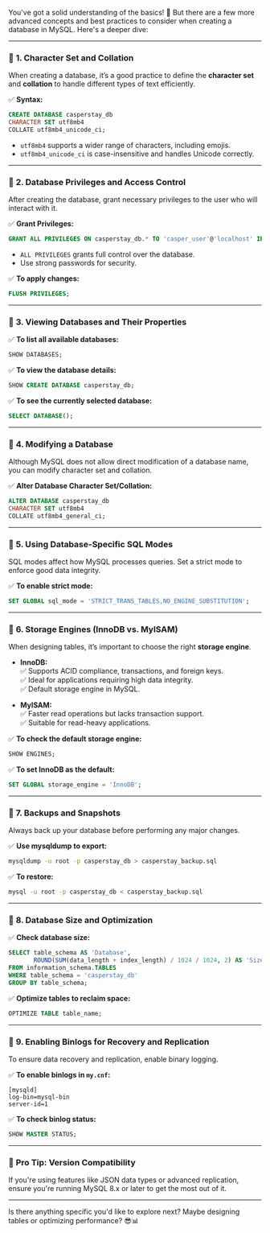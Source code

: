 You've got a solid understanding of the basics! 🎉 But there are a few more advanced concepts and best practices to consider when creating a database in MySQL. Here's a deeper dive:

---

### 📌 **1. Character Set and Collation**

When creating a database, it’s a good practice to define the **character set** and **collation** to handle different types of text efficiently.

✅ **Syntax:**
```sql
CREATE DATABASE casperstay_db
CHARACTER SET utf8mb4
COLLATE utf8mb4_unicode_ci;
```
- `utf8mb4` supports a wider range of characters, including emojis.
- `utf8mb4_unicode_ci` is case-insensitive and handles Unicode correctly.

---

### 📌 **2. Database Privileges and Access Control**

After creating the database, grant necessary privileges to the user who will interact with it.

✅ **Grant Privileges:**
```sql
GRANT ALL PRIVILEGES ON casperstay_db.* TO 'casper_user'@'localhost' IDENTIFIED BY 'secure_password';
```
- `ALL PRIVILEGES` grants full control over the database.
- Use strong passwords for security.

✅ **To apply changes:**
```sql
FLUSH PRIVILEGES;
```

---

### 📌 **3. Viewing Databases and Their Properties**

✅ **To list all available databases:**
```sql
SHOW DATABASES;
```

✅ **To view the database details:**
```sql
SHOW CREATE DATABASE casperstay_db;
```

✅ **To see the currently selected database:**
```sql
SELECT DATABASE();
```

---

### 📌 **4. Modifying a Database**

Although MySQL does not allow direct modification of a database name, you can modify character set and collation.

✅ **Alter Database Character Set/Collation:**
```sql
ALTER DATABASE casperstay_db
CHARACTER SET utf8mb4
COLLATE utf8mb4_general_ci;
```

---

### 📌 **5. Using Database-Specific SQL Modes**

SQL modes affect how MySQL processes queries. Set a strict mode to enforce good data integrity.

✅ **To enable strict mode:**
```sql
SET GLOBAL sql_mode = 'STRICT_TRANS_TABLES,NO_ENGINE_SUBSTITUTION';
```

---

### 📌 **6. Storage Engines (InnoDB vs. MyISAM)**

When designing tables, it’s important to choose the right **storage engine**.

- **InnoDB:**  
  ✅ Supports ACID compliance, transactions, and foreign keys.  
  ✅ Ideal for applications requiring high data integrity.  
  ✅ Default storage engine in MySQL.

- **MyISAM:**  
  ✅ Faster read operations but lacks transaction support.  
  ✅ Suitable for read-heavy applications.

✅ **To check the default storage engine:**
```sql
SHOW ENGINES;
```

✅ **To set InnoDB as the default:**
```sql
SET GLOBAL storage_engine = 'InnoDB';
```

---

### 📌 **7. Backups and Snapshots**

Always back up your database before performing any major changes.

✅ **Use mysqldump to export:**
```bash
mysqldump -u root -p casperstay_db > casperstay_backup.sql
```

✅ **To restore:**
```bash
mysql -u root -p casperstay_db < casperstay_backup.sql
```

---

### 📌 **8. Database Size and Optimization**

✅ **Check database size:**
```sql
SELECT table_schema AS 'Database',
       ROUND(SUM(data_length + index_length) / 1024 / 1024, 2) AS 'Size (MB)'
FROM information_schema.TABLES
WHERE table_schema = 'casperstay_db'
GROUP BY table_schema;
```

✅ **Optimize tables to reclaim space:**
```sql
OPTIMIZE TABLE table_name;
```

---

### 📌 **9. Enabling Binlogs for Recovery and Replication**

To ensure data recovery and replication, enable binary logging.

✅ **To enable binlogs in `my.cnf`:**
```
[mysqld]
log-bin=mysql-bin
server-id=1
```

✅ **To check binlog status:**
```sql
SHOW MASTER STATUS;
```

---

### 🚀 **Pro Tip: Version Compatibility**
If you're using features like JSON data types or advanced replication, ensure you're running MySQL 8.x or later to get the most out of it.

---

Is there anything specific you'd like to explore next? Maybe designing tables or optimizing performance? 😎📊
